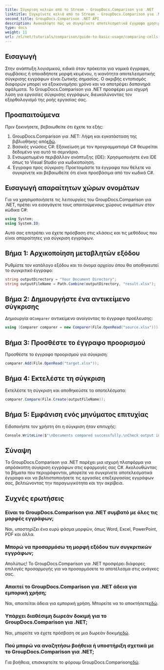 ```yaml
---
title: Σύγκριση κελιών από το Stream - GroupDocs.Comparison για .NET
linktitle: Συγκρίνετε κελιά από το Stream - GroupDocs.Comparison για .NET
second_title: GroupDocs.Comparison .NET API
description: Ανακαλύψτε πώς να συγκρίνετε αποτελεσματικά έγγραφα χρησιμοποιώντας το GroupDocs.Comparison για .NET. Αυτός ο περιεκτικός οδηγός σας καθοδηγεί στην εισαγωγή χώρων ονομάτων, την προετοιμασία μεταβλητών σύγκρισης και την εκτέλεση συγκρίσεων εγγράφων βήμα προς βήμα.
type: docs
weight: 11
url: /el/net/tutorials/comparison/guide-to-basic-usage/comparing-cells-from-stream/
---
```

## Εισαγωγή

Στην ανάπτυξη λογισμικού, ειδικά όταν πρόκειται για νομικά έγγραφα, συμβάσεις ή οποιαδήποτε μορφή κειμένου, η ικανότητα αποτελεσματικής σύγκρισης εγγράφων είναι ζωτικής σημασίας. Ο ακριβής εντοπισμός διαφορών μπορεί να εξοικονομήσει χρόνο και να αποτρέψει δαπανηρά σφάλματα. Το GroupDocs.Comparison για .NET προσφέρει μια ισχυρή λύση για εργασίες σύγκρισης εγγράφων, διευκολύνοντας τον εξορθολογισμό της ροής εργασίας σας.

## Προαπαιτούμενα

Πριν ξεκινήσετε, βεβαιωθείτε ότι έχετε τα εξής:

1. GroupDocs.Comparison για .NET: Λήψη και εγκατάσταση της βιβλιοθήκης από[εδώ](https://releases.groupdocs.com/comparison/net/).
2. Βασικές γνώσεις C#: Εξοικείωση με τον προγραμματισμό C# θεωρείται δεδομένο για αυτό το σεμινάριο.
3. Ενσωματωμένο περιβάλλον ανάπτυξης (IDE): Χρησιμοποιήστε ένα IDE όπως το Visual Studio για κωδικοποίηση.
4. Έγγραφα προς σύγκριση: Προετοιμάστε τα έγγραφα που θέλετε να συγκρίνετε και βεβαιωθείτε ότι είναι προσβάσιμα από τον κωδικό C#.

## Εισαγωγή απαραίτητων χώρων ονομάτων

Για να χρησιμοποιήσετε τις λειτουργίες του GroupDocs.Comparison για .NET, πρέπει να εισαγάγετε τους απαιτούμενους χώρους ονομάτων στον κώδικα C#:

```csharp
using System;
using System.IO;
```

Αυτό σας επιτρέπει να έχετε πρόσβαση στις κλάσεις και τις μεθόδους που είναι απαραίτητες για σύγκριση εγγράφων.

## Βήμα 1: Αρχικοποίηση μεταβλητών εξόδου

Ρυθμίστε τον κατάλογο εξόδου και το όνομα αρχείου όπου θα αποθηκευτεί το συγκριτικό έγγραφο:

```csharp
string outputDirectory = "Your Document Directory";
string outputFileName = Path.Combine(outputDirectory, "result.xlsx");
```

## Βήμα 2: Δημιουργήστε ένα αντικείμενο σύγκρισης

 Δημιουργία α`Comparer` αντικείμενο ανοίγοντας το έγγραφο προέλευσης:

```csharp
using (Comparer comparer = new Comparer(File.OpenRead("source.xlsx")))
```

## Βήμα 3: Προσθέστε το έγγραφο προορισμού

Προσθέστε το έγγραφο προορισμού για σύγκριση:

```csharp
comparer.Add(File.OpenRead("target.xlsx"));
```

## Βήμα 4: Εκτελέστε τη σύγκριση

Εκτελέστε τη σύγκριση και αποθηκεύστε τα αποτελέσματα:

```csharp
comparer.Compare(File.Create(outputFileName));
```

## Βήμα 5: Εμφάνιση ενός μηνύματος επιτυχίας

Ειδοποιήστε τον χρήστη ότι η σύγκριση ήταν επιτυχής:

```csharp
Console.WriteLine($"\nDocuments compared successfully.\nCheck output in {outputDirectory}.");
```

## Σύναψη

Το GroupDocs.Comparison για .NET παρέχει μια ισχυρή πλατφόρμα για απρόσκοπτη σύγκριση εγγράφων στις εφαρμογές σας C#. Ακολουθώντας τα βήματα που περιγράφονται, μπορείτε να συγκρίνετε αποτελεσματικά έγγραφα και να βελτιστοποιήσετε τις εργασίες επεξεργασίας εγγράφων σας, βελτιώνοντας την παραγωγικότητα και την ακρίβεια.

## Συχνές ερωτήσεις

### Είναι το GroupDocs.Comparison για .NET συμβατό με όλες τις μορφές εγγράφων;

Ναι, υποστηρίζει ένα ευρύ φάσμα μορφών, όπως Word, Excel, PowerPoint, PDF και άλλα.

### Μπορώ να προσαρμόσω τη μορφή εξόδου των συγκριτικών εγγράφων;

Απολύτως! Το GroupDocs.Comparison για .NET προσφέρει διάφορες επιλογές προσαρμογής για να προσαρμόσετε το αποτέλεσμα στις ανάγκες σας.

### Απαιτεί το GroupDocs.Comparison για .NET άδεια για εμπορική χρήση;

 Ναι, απαιτείται άδεια για εμπορική χρήση. Μπορείτε να το αποκτήσετε[εδώ](https://purchase.groupdocs.com/buy).

### Υπάρχει διαθέσιμη δωρεάν δοκιμή για το GroupDocs.Comparison για .NET;

 Ναι, μπορείτε να έχετε πρόσβαση σε μια δωρεάν δοκιμή[εδώ](https://releases.groupdocs.com/).

### Πού μπορώ να αναζητήσω βοήθεια ή υποστήριξη σχετικά με το GroupDocs.Comparison για .NET;

 Για βοήθεια, επισκεφτείτε το φόρουμ GroupDocs.Comparison[εδώ](https://forum.groupdocs.com/c/comparison/12).